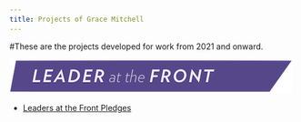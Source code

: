 ```yaml
---
title: Projects of Grace Mitchell
---
```


#These are the projects developed for work from 2021 and onward.

![My Picture](/Pics/Leader_at_the_Front_Band_sRCu8Qp.png)

- [Leaders at the Front Pledges](/Projects/index.md)




